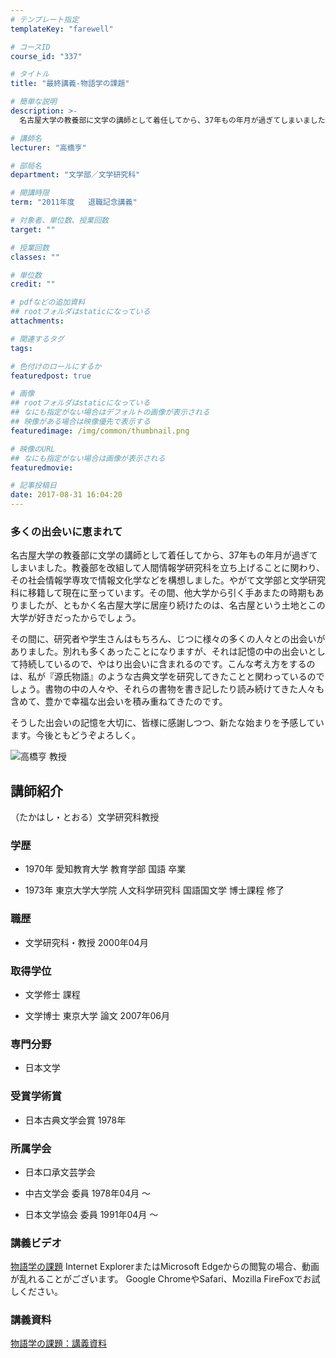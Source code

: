 ```yaml
---
# テンプレート指定
templateKey: "farewell"

# コースID
course_id: "337"

# タイトル
title: "最終講義-物語学の課題"

# 簡単な説明
description: >-
  名古屋大学の教養部に文学の講師として着任してから、37年もの年月が過ぎてしまいました。教養部を改組して人間情報学研究科を立ち上げることに関わり、その社会情報学専攻で情報文化学などを構想しました...

# 講師名
lecturer: "高橋亨"

# 部局名
department: "文学部／文学研究科"

# 開講時限
term: "2011年度	退職記念講義"

# 対象者、単位数、授業回数
target: ""

# 授業回数
classes: ""

# 単位数
credit: ""

# pdfなどの追加資料
## rootフォルダはstaticになっている
attachments: 

# 関連するタグ
tags:

# 色付けのロールにするか
featuredpost: true

# 画像
## rootフォルダはstaticになっている
## なにも指定がない場合はデフォルトの画像が表示される
## 映像がある場合は映像優先で表示する
featuredimage: /img/common/thumbnail.png

# 映像のURL
## なにも指定がない場合は画像が表示される
featuredmovie: 

# 記事投稿日
date: 2017-08-31 16:04:20
---
```


### 多くの出会いに恵まれて


名古屋大学の教養部に文学の講師として着任してから、37年もの年月が過ぎてしまいました。教養部を改組して人間情報学研究科を立ち上げることに関わり、その社会情報学専攻で情報文化学などを構想しました。やがて文学部と文学研究科に移籍して現在に至っています。その間、他大学から引く手あまたの時期もありましたが、ともかく名古屋大学に居座り続けたのは、名古屋という土地とこの大学が好きだったからでしょう。

その間に、研究者や学生さんはもちろん、じつに様々の多くの人々との出会いがありました。別れも多くあったことになりますが、それは記憶の中の出会いとして持続しているので、やはり出会いに含まれるのです。こんな考え方をするのは、私が『源氏物語』のような古典文学を研究してきたことと関わっているのでしょう。書物の中の人々や、それらの書物を書き記したり読み続けてきた人々も含めて、豊かで幸福な出会いを積み重ねてきたのです。

そうした出会いの記憶を大切に、皆様に感謝しつつ、新たな始まりを予感しています。今後ともどうぞよろしく。


![ 高橋亨 教授](/files/337/s_takahashi.png) 

## 講師紹介


（たかはし・とおる）文学研究科教授


### 学歴



* 1970年 愛知教育大学 教育学部 国語 卒業

* 1973年 東京大学大学院 人文科学研究科 国語国文学 博士課程 修了


### 職歴



* 文学研究科・教授 2000年04月


### 取得学位



* 文学修士 課程

* 文学博士 東京大学 論文 2007年06月


### 専門分野



* 日本文学


### 受賞学術賞



* 日本古典文学会賞 1978年


### 所属学会



* 日本口承文芸学会

* 中古文学会 委員 1978年04月 〜

* 日本文学協会 委員 1991年04月 〜


### 講義ビデオ


[物語学の課題](https://nuvideo.media.nagoya-u.ac.jp/embed/d579da80d8e517121db9fdb9e6a9e150ab0cbe9c)
Internet ExplorerまたはMicrosoft Edgeからの閲覧の場合、動画が乱れることがございます。
Google ChromeやSafari、Mozilla FireFoxでお試しください。


### 講義資料


[物語学の課題：講義資料](/files/337/takahashi_lastlecture.pdf) 
